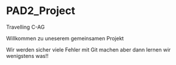 # PAD2_Project
Travelling C-AG

Willkommen zu uneserem gemeinsamen Projekt

Wir werden sicher viele Fehler mit Git machen aber dann lernen wir wenigstens was!!

